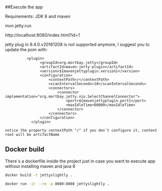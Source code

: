 ##Execute the app 

Requirements:
JDK 8 and maven

mvn jetty:run

http://localhost:8080/index.html?id=1 

jetty plug in 9.4.0.v20161208 is not supported anymore, I suggest you to update the pom with:
    
```
          <plugin>
                <groupId>org.mortbay.jetty</groupId>
                <artifactId>maven-jetty-plugin</artifactId>
                <version>${mavenjettyplugin.version}</version>
                <configuration>
                    <contextPath>/</contextPath>
                    <scanIntervalSeconds>10</scanIntervalSeconds>
                    <connectors>
                        <connector implementation="org.mortbay.jetty.nio.SelectChannelConnector">
                            <port>${mavenjettyplugin.port}</port>
                            <maxIdleTime>60000</maxIdleTime>
                        </connector>
                    </connectors>
                </configuration>
            </plugin>

notice the property contextPath "/" if you don´t configure it, context root will be artifactName 
```

## Docker build

There´s a dockerfile inside the project just in case you want to execute app without installing maven and java 8

```sh
docker build -t jettyslightly .
```

```sh
docker run -it --rm -p 8080:8080 jettyslightly .
```

